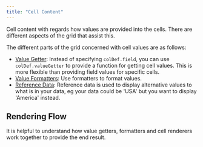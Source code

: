 ```yaml
---
title: "Cell Content"
---
```


Cell content with regards how values are provided into the cells. There are different aspects of the grid that assist this.

The different parts of the grid concerned with cell values are as follows:

- [Value Getter](/value-getters/): Instead of specifying `colDef.field`, you can use `colDef.valueGetter` to provide a function for getting cell values. This is more flexible than providing field values for specific cells.
- [Value Formatters](/value-formatters/): Use formatters to format values.
- [Reference Data](/reference-data/): Reference data is used to display alternative values to what is in your data, eg your data could be 'USA' but you want to display 'America' instead.

## Rendering Flow

It is helpful to understand how value getters, formatters and cell renderers work together to  provide the end result.

<image-caption src="cell-content/resources/valueGetterFlow.svg" alt="Value Getter Flow" width="46rem" centered="true" filterdarkmode="true"></image-caption>
